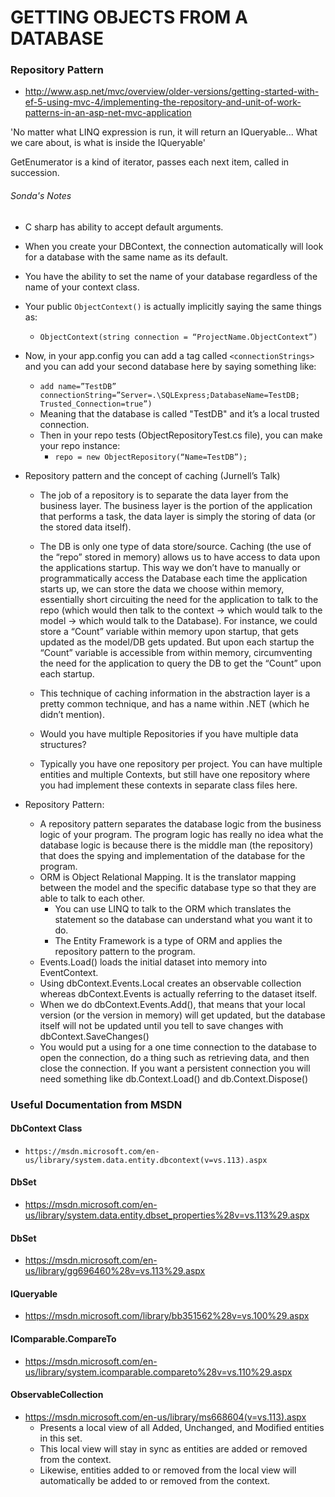 # GETTING OBJECTS FROM A DATABASE

### Repository Pattern  
* http://www.asp.net/mvc/overview/older-versions/getting-started-with-ef-5-using-mvc-4/implementing-the-repository-and-unit-of-work-patterns-in-an-asp-net-mvc-application

'No matter what LINQ expression is run, it will return an IQueryable... What we care about, is what is inside the IQueryable'

GetEnumerator is a kind of iterator, passes each next item, called in succession.

###### Sonda's Notes
* C sharp has ability to accept default arguments.
* When you create your DBContext, the connection automatically will look for a database with the same name as its default.
* You have the ability to set the name of your database regardless of the name of your context class.
* Your public `ObjectContext()` is actually implicitly saying the same things as:
  * `ObjectContext(string connection = “ProjectName.ObjectContext”)`
* Now, in your app.config you can add a tag called `<connectionStrings>`
and you can add your second database here by saying something like:
    * `add name=”TestDB” connectionString=”Server=.\SQLExpress;DatabaseName=TestDB; Trusted_Connection=true”)`
  * Meaning that the database is called "TestDB" and it’s a local trusted connection.
  * Then in your repo tests (ObjectRepositoryTest.cs file),  you can make your repo instance:
    * `repo = new ObjectRepository(“Name=TestDB”);`

* Repository pattern and the concept of caching  (Jurnell’s Talk)  
  *  The job of a repository is to separate the data layer from the business layer.  The business layer is the portion of the application that performs a task, the data layer is simply the storing of data (or the stored data itself).

  *  The DB is only one type of data store/source.  Caching (the use of the “repo” stored in memory) allows us to have access to data upon the applications startup.  This way we don’t have to manually or programmatically access the Database each time the application starts up, we can store the data we choose within memory, essentially short circuiting the need for the application to talk to the repo (which would then talk to the context → which would talk to the model → which would talk to the Database).  For instance, we could store a “Count” variable within memory upon startup, that gets updated as the model/DB gets updated.  But upon each startup the “Count” variable is accessible from within memory, circumventing the need for the application to query the DB to get the “Count” upon each startup.

  *  This technique of caching information in the abstraction layer is a pretty common technique, and has a name within .NET (which he didn’t mention).

  * Would you have multiple Repositories if you have multiple data structures?
   * Typically you have one repository per project. You can have multiple entities and multiple Contexts, but still have one repository where you had implement these contexts in separate class files here.

* Repository Pattern:
   * A repository pattern separates the database logic from the business logic of your program. The program logic has really no idea what the database logic is because there is the middle man (the repository) that does the spying and implementation of the database for the program.
   * ORM is Object Relational Mapping. It is the translator mapping between the model and the specific database type so that they are able to talk to each other.
     * You can use LINQ to talk to the ORM which translates the statement so the database can understand what you want it to do.
     * The Entity Framework is a type of ORM and applies the repository pattern to the program.
   * Events.Load() loads the initial dataset into memory into EventContext.
   * Using dbContext.Events.Local creates an observable collection whereas dbContext.Events is actually referring to the dataset itself.
   * When we do dbContext.Events.Add(), that means that your local version (or the version in memory) will get updated, but the database itself will not be updated until you tell to save changes with dbContext.SaveChanges()
   * You would put a using for a one time connection to the database to open the connection, do a thing such as retrieving data, and then close the connection. If you want a persistent connection you will need something like db.Context.Load() and db.Context.Dispose()




### Useful Documentation from MSDN

#### DbContext Class
* `https://msdn.microsoft.com/en-us/library/system.data.entity.dbcontext(v=vs.113).aspx`

#### DbSet
* https://msdn.microsoft.com/en-us/library/system.data.entity.dbset_properties%28v=vs.113%29.aspx

#### DbSet<TEntity>
* https://msdn.microsoft.com/en-us/library/gg696460%28v=vs.113%29.aspx

#### IQueryable
* https://msdn.microsoft.com/library/bb351562%28v=vs.100%29.aspx

#### IComparable.CompareTo
* https://msdn.microsoft.com/en-us/library/system.icomparable.compareto%28v=vs.110%29.aspx

#### ObservableCollection<T>
* https://msdn.microsoft.com/en-us/library/ms668604(v=vs.113).aspx
   * Presents a local view of all Added, Unchanged, and Modified entities in this set.
   * This local view will stay in sync as entities are added or removed from the context.
   * Likewise, entities added to or removed from the local view will automatically be added to or removed from the context.
